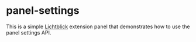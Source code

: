 # panel-settings

This is a simple [Lichtblick](https://github.com/Lichtblick-Suite) extension panel that demonstrates how to use the panel settings API.
